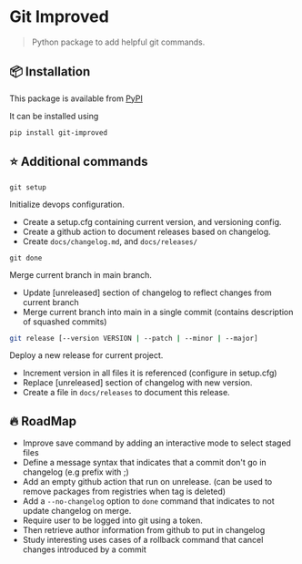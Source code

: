 # Git Improved

> Python package to add helpful git commands.

## :package: Installation

This package is available from [PyPI](https://pypi.org/project/git-improved/)

It can be installed using

```
pip install git-improved
```

## :star: Additional commands

```
git setup
```

Initialize devops configuration.
- Create a setup.cfg containing current version, and versioning config.
- Create a github action to document releases based on changelog.
- Create `docs/changelog.md`, and `docs/releases/`


```
git done
```

Merge current branch in main branch.
- Update [unreleased] section of changelog to reflect changes from current branch
- Merge current branch into main in a single commit (contains description of squashed commits)


```bash
git release [--version VERSION | --patch | --minor | --major]
```

Deploy a new release for current project.
- Increment version in all files it is referenced (configure in setup.cfg)
- Replace [unreleased] section of changelog with new version.
- Create a file in `docs/releases` to document this release.


## :fire: RoadMap

- Improve save command by adding an interactive mode to select staged files
- Define a message syntax that indicates that a commit don't go in changelog (e.g prefix with ;)
- Add an empty github action that run on unrelease. (can be used to remove packages from registries when tag is deleted)
- Add a `--no-changelog` option to `done` command that indicates to not update changelog on merge.
- Require user to be logged into git using a token.
- Then retrieve author information from github to put in changelog
- Study interesting uses cases of a rollback command that cancel changes introduced by a commit
